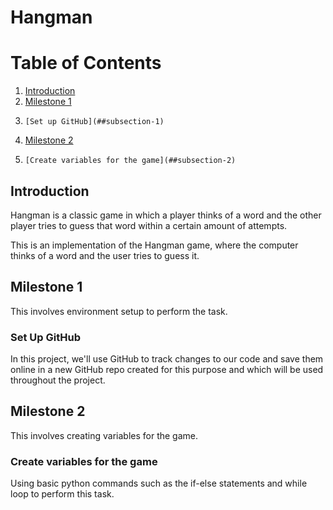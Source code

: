 # Hangman

# Table of Contents
1. [Introduction](#introduction)
2. [Milestone 1](#section-1)
3.     [Set up GitHub](##subsection-1)
4. [Milestone 2](#section-2)
5.     [Create variables for the game](##subsection-2)

## Introduction
Hangman is a classic game in which a player thinks of a word and the other player tries to guess that word within a certain amount of attempts.

This is an implementation of the Hangman game, where the computer thinks of a word and the user tries to guess it. 

## Milestone 1
This involves environment setup to perform the task.
### Set Up GitHub
In this project, we'll use GitHub to track changes to our code and save them online in a new GitHub repo created for this purpose and which will be used throughout the project.

## Milestone 2
This involves creating variables for the game.
### Create variables for the game
Using basic python commands such as the if-else statements and while loop to perform this task.

